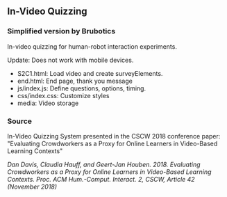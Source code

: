 ## In-Video Quizzing


### Simplified version by Brubotics

In-video quizzing for human-robot interaction experiments.

Update: Does not work with mobile devices.

- S2C1.html: Load video and create surveyElements.
- end.html: End page, thank you message
- js/index.js: Define questions, options, timing.
- css/index.css: Customize styles
- media: Video storage


### Source
In-Video Quizzing System presented in the CSCW 2018 conference paper: "Evaluating Crowdworkers as a Proxy for Online Learners in Video-Based Learning Contexts"

*Dan Davis, Claudia Hauff, and Geert-Jan Houben. 2018. Evaluating Crowdworkers as a Proxy for Online Learners in Video-Based Learning Contexts. Proc. ACM Hum.-Comput. Interact. 2, CSCW, Article 42 (November 2018)*


